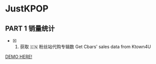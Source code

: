 # JustKPOP

## PART 1 销量统计

- [x] 1. 获取 :cn: 粉丝站代购专辑数
Get Cbars' sales data from Ktown4U 

[DEMO HERE!](GetK4CbarSales.py)
